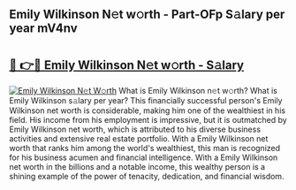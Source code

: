 ## Emily Wilkinson N𝚎t w𝚘rth - Part-OFp S𝚊lary per year mV4nv

# <h2><a href="http://gc00s2.nevu.top/?p=Emily+Wilkinson">🔗 👉🔴 Emily Wilkinson N𝚎t w𝚘rth - S𝚊lary</a></h2>

[![Emily Wilkinson N𝚎t W𝚘rth](https://i.imgur.com/EBH3L9S.jpeg)](http://gc00s2.nevu.top/?p=Emily+Wilkinson)
What is Emily Wilkinson n𝚎t w𝚘rth? What is Emily Wilkinson s𝚊lary per year?
This financially successful person's Emily Wilkinson net worth is considerable, making him one of the wealthiest in his field. His income from his employment is impressive, but it is outmatched by Emily Wilkinson net worth, which is attributed to his diverse business activities and extensive real estate portfolio. With a Emily Wilkinson net worth that ranks him among the world's wealthiest, this man is recognized for his business acumen and financial intelligence. With a Emily Wilkinson net worth in the billions and a notable income, this wealthy person is a shining example of the power of tenacity, dedication, and financial wisdom.
